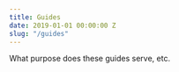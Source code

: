 ```yaml
---
title: Guides
date: 2019-01-01 00:00:00 Z
slug: "/guides"
---
```


What purpose does these guides serve, etc.
